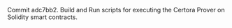 Commit adc7bb2.                    Build and Run scripts for executing the Certora Prover on Solidity smart contracts.